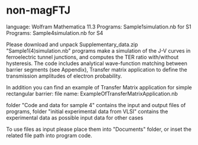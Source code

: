 # non-magFTJ
language: Wolfram Mathematica 11.3
Programs: Sample1simulation.nb  for S1
Programs: Sample4simulation.nb  for S4

Please download and unpack Supplementary_data.zip
"Sample1(4)simulation.nb" programs make a simulation of the J-V curves in ferroelectric tunnel junctions, and computes the TER ratio with/without hysteresis. The code includes analytical wave-function matching between barrier segments (see Appendix), Transfer matrix application to define the transmission amplitudes of electron probability.

In addition you can find an example of Transfer Matrix application for simple rectangular barrier:
file name: ExampleOfTransferMatrixApplication.nb

folder "Code and data for sample 4" contains the input and output files of programs,
folder "initial experimental data from VLSI" contains the experimental data as possible input data for other cases

To use files as input please place them into "Documents" folder, or inset the related file path into program code. 
